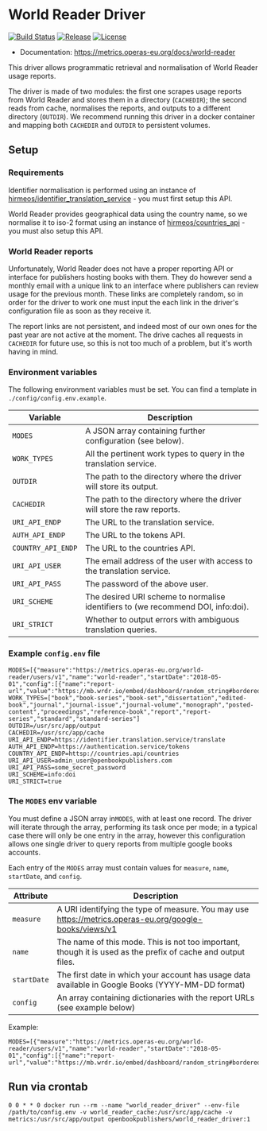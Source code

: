 # World Reader Driver
[![Build Status](https://travis-ci.org/hirmeos/world_reader_driver.svg?branch=master)](https://travis-ci.org/hirmeos/world_reader_driver) [![Release](https://img.shields.io/github/release/hirmeos/world_reader_driver.svg?colorB=58839b)](https://github.com/hirmeos/world_reader_driver/releases) [![License](https://img.shields.io/github/license/hirmeos/world_reader_driver.svg?colorB=ff0000)](https://github.com/hirmeos/world_reader_driver/blob/master/LICENSE)

- Documentation: https://metrics.operas-eu.org/docs/world-reader

This driver allows programmatic retrieval and normalisation of World Reader usage reports.

The driver is made of two modules: the first one scrapes usage reports from World Reader and stores them in a directory (`CACHEDIR`); the second reads from cache, normalises the reports, and outputs to a different directory (`OUTDIR`). We recommend running this driver in a docker container and mapping both `CACHEDIR` and `OUTDIR` to persistent volumes.


## Setup
### Requirements
Identifier normalisation is performed using an instance of [hirmeos/identifier_translation_service][1] - you must first setup this API.

World Reader provides geographical data using the country name, so we normalise it to iso-2 format using an instance of [hirmeos/countries_api][2] - you must also setup this API.

### World Reader reports
Unfortunately, World Reader does not have a proper reporting API or interface for publishers hosting books with them. They do however send a monthly email with a unique link to an interface where publishers can review usage for the previous month. These links are completely random, so in order for the driver to work one must input the each link in the driver's configuration file as soon as they receive it.

The report links are not persistent, and indeed most of our own ones for the past year are not active at the moment. The drive caches all requests in `CACHEDIR` for future use, so this is not too much of a problem, but it's worth having in mind.

### Environment variables
The following environment variables must be set. You can find a template in `./config/config.env.example`.

| Variable           | Description                                                                      |
| ---------------    | -------------------------------------------------------------------------------- |
| `MODES`            | A JSON array containing further configuration (see below).                       |
| `WORK_TYPES`       | All the pertinent work types to query in the translation service.                |
| `OUTDIR`           | The path to the directory where the driver will store its output.                |
| `CACHEDIR`         | The path to the directory where the driver will store the raw reports.           |
| `URI_API_ENDP`     | The URL to the translation service.                                              |
| `AUTH_API_ENDP`    | The URL to the tokens API.                                                       |
| `COUNTRY_API_ENDP` | The URL to the countries API.                                                    |
| `URI_API_USER`     | The email address of the user with access to the translation service.            |
| `URI_API_PASS`     | The password of the above user.                                                  |
| `URI_SCHEME`       | The desired URI scheme to normalise identifiers to (we recommend DOI, info:doi). |
| `URI_STRICT`       | Whether to output errors with ambiguous translation queries.                     |


### Example `config.env` file
```
MODES=[{"measure":"https://metrics.operas-eu.org/world-reader/users/v1","name":"world-reader","startDate":"2018-05-01","config":[{"name":"report-url","value":"https://mb.wrdr.io/embed/dashboard/random_string#bordered&#x3D;true&amp;titled&#x3D;true"}]}]
WORK_TYPES=["book","book-series","book-set","dissertation","edited-book","journal","journal-issue","journal-volume","monograph","posted-content","proceedings","reference-book","report","report-series","standard","standard-series"]
OUTDIR=/usr/src/app/output
CACHEDIR=/usr/src/app/cache
URI_API_ENDP=https://identifier.translation.service/translate
AUTH_API_ENDP=https://authentication.service/tokens
COUNTRY_API_ENDP=httsp://countries.api/countries
URI_API_USER=admin_user@openbookpublishers.com
URI_API_PASS=some_secret_password
URI_SCHEME=info:doi
URI_STRICT=true
```

### The `MODES` env variable
You must define a JSON array in`MODES`, with at least one record. The driver will iterate through the array, performing its task once per mode; in a typical case there will only be one entry in the array, however this configuration allows one single driver to query reports from multiple google books accounts.

Each entry of the `MODES` array must contain values for `measure`, `name`, `startDate`, and `config`.

| Attribute   | Description                                                                                                  |
| ----------- | ------------------------------------------------------------------------------------------------------------ |
| `measure`   | A URI identifying the type of measure. You may use https://metrics.operas-eu.org/google-books/views/v1       |
| `name`      | The name of this mode. This is not too important, though it is used as the prefix of cache and output files. |
| `startDate` | The first date in which your account has usage data available in Google Books (YYYY-MM-DD format)            |
| `config`    | An array containing dictionaries with the report URLs (see example below)                                    |

Example:
```
MODES=[{"measure":"https://metrics.operas-eu.org/world-reader/users/v1","name":"world-reader","startDate":"2018-05-01","config":[{"name":"report-url","value":"https://mb.wrdr.io/embed/dashboard/random_string#bordered&#x3D;true&amp;titled&#x3D;true"}]}]
```

## Run via crontab
```
0 0 * * 0 docker run --rm --name "world_reader_driver" --env-file /path/to/config.env -v world_reader_cache:/usr/src/app/cache -v metrics:/usr/src/app/output openbookpublishers/world_reader_driver:1
```

[1]: https://github.com/hirmeos/identifier_translation_service "Identifier Translation Service"
[2]: https://github.com/hirmeos/countries_api "Countries API"
